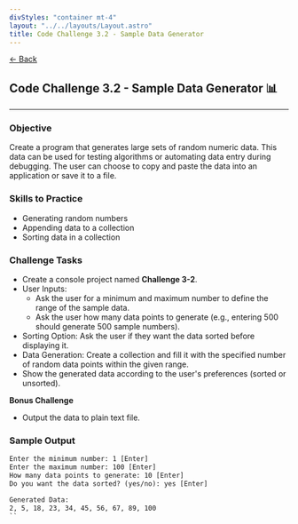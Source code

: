 ```yaml
---
divStyles: "container mt-4"
layout: "../../layouts/Layout.astro"
title: Code Challenge 3.2 - Sample Data Generator
---
```


[← Back](/code-challenges/)

## Code Challenge 3.2 - Sample Data Generator 📊

---

### Objective

Create a program that generates large sets of random numeric data. This data can be used for testing algorithms or automating data entry during debugging. The user can choose to copy and paste the data into an application or save it to a file.

### Skills to Practice

- Generating random numbers
- Appending data to a collection
- Sorting data in a collection

### Challenge Tasks

- Create a console project named **Challenge 3-2**.
- User Inputs:
    - Ask the user for a minimum and maximum number to define the range of the sample data.
    - Ask the user how many data points to generate (e.g., entering 500 should generate 500 sample numbers).
- Sorting Option: Ask the user if they want the data sorted before displaying it.
- Data Generation: Create a collection and fill it with the specified number of random data points within the given range.
- Show the generated data according to the user's preferences (sorted or unsorted).

**Bonus Challenge**

- Output the data to plain text file.

### Sample Output

```txt
Enter the minimum number: 1 [Enter]
Enter the maximum number: 100 [Enter]
How many data points to generate: 10 [Enter]
Do you want the data sorted? (yes/no): yes [Enter]

Generated Data: 
2, 5, 18, 23, 34, 45, 56, 67, 89, 100
``
